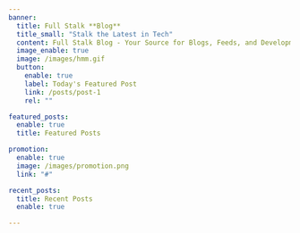 ```yaml
---
banner:
  title: Full Stalk **Blog**
  title_small: "Stalk the Latest in Tech"
  content: Full Stalk Blog - Your Source for Blogs, Feeds, and Development Insights.
  image_enable: true
  image: /images/hmm.gif
  button:
    enable: true
    label: Today's Featured Post
    link: /posts/post-1
    rel: ""

featured_posts:
  enable: true
  title: Featured Posts

promotion:
  enable: true
  image: /images/promotion.png
  link: "#"

recent_posts:
  title: Recent Posts
  enable: true

---
```

